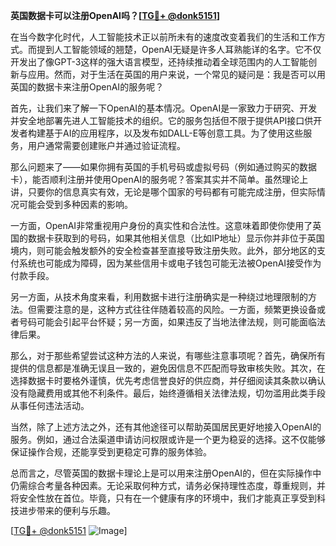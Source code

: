 **英国数据卡可以注册OpenAI吗？[[TG💪+ @donk5151](https://t.me/s/donk5151)]**

在当今数字化时代，人工智能技术正以前所未有的速度改变着我们的生活和工作方式。而提到人工智能领域的翘楚，OpenAI无疑是许多人耳熟能详的名字。它不仅开发出了像GPT-3这样的强大语言模型，还持续推动着全球范围内的人工智能创新与应用。然而，对于生活在英国的用户来说，一个常见的疑问是：我是否可以用英国的数据卡来注册OpenAI的服务呢？

首先，让我们来了解一下OpenAI的基本情况。OpenAI是一家致力于研究、开发并安全地部署先进人工智能技术的组织。它的服务包括但不限于提供API接口供开发者构建基于AI的应用程序，以及发布如DALL-E等创意工具。为了使用这些服务，用户通常需要创建账户并通过验证流程。

那么问题来了——如果你拥有英国的手机号码或虚拟号码（例如通过购买的数据卡），能否顺利注册并使用OpenAI的服务呢？答案其实并不简单。虽然理论上讲，只要你的信息真实有效，无论是哪个国家的号码都有可能完成注册，但实际情况可能会受到多种因素的影响。

一方面，OpenAI非常重视用户身份的真实性和合法性。这意味着即使你使用了英国的数据卡获取到的号码，如果其他相关信息（比如IP地址）显示你并非位于英国境内，则可能会触发额外的安全检查甚至直接导致注册失败。此外，部分地区的支付系统也可能成为障碍，因为某些信用卡或电子钱包可能无法被OpenAI接受作为付款手段。

另一方面，从技术角度来看，利用数据卡进行注册确实是一种绕过地理限制的方法。但需要注意的是，这种方式往往伴随着较高的风险。一方面，频繁更换设备或者号码可能会引起平台怀疑；另一方面，如果违反了当地法律法规，则可能面临法律后果。

那么，对于那些希望尝试这种方法的人来说，有哪些注意事项呢？首先，确保所有提供的信息都是准确无误且一致的，避免因信息不匹配而导致审核失败。其次，在选择数据卡时要格外谨慎，优先考虑信誉良好的供应商，并仔细阅读其条款以确认没有隐藏费用或其他不利条件。最后，始终遵循相关法律法规，切勿滥用此类手段从事任何违法活动。

当然，除了上述方法之外，还有其他途径可以帮助英国居民更好地接入OpenAI的服务。例如，通过合法渠道申请访问权限或许是一个更为稳妥的选择。这不仅能够保证操作合规，还能享受到更稳定可靠的服务体验。

总而言之，尽管英国的数据卡理论上是可以用来注册OpenAI的，但在实际操作中仍需综合考量各种因素。无论采取何种方式，请务必保持理性态度，尊重规则，并将安全性放在首位。毕竟，只有在一个健康有序的环境中，我们才能真正享受到科技进步带来的便利与乐趣。

[[TG💪+ @donk5151](https://t.me/s/donk5151) ![Image](https://i.postimg.cc/rwNCRYN7/Snipaste-2025-04-30-17-27-05.png)]